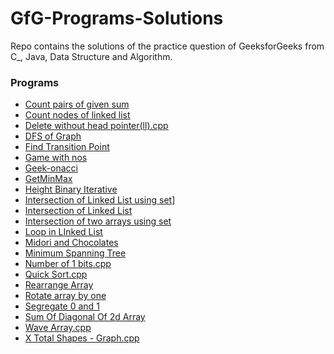 # GfG-Programs-Solutions
Repo contains the solutions of the practice question of GeeksforGeeks from C_, Java, Data Structure and Algorithm.

### Programs
- [Count pairs of given sum](Count_pairs_of_given_sum.cpp)
- [Count nodes of linked list](Count_nodes_of_linked_list.cpp)
- [Delete without head pointer(ll).cpp](Delete_without_head_pointer(ll).cpp)
- [DFS of Graph](DFS_of_Graph.cpp)
- [Find Transition Point](Find_Transition_Point.cpp)
- [Game with nos](game_with_nos.cpp)
- [Geek-onacci](Geek-onacci.cpp)
- [GetMinMax](getminmax.cpp)
- [Height Binary Iterative](Height_Binary_Iterative.cpp)
- [Intersection of Linked List using set](Intersection_of_Linked_List_using_set.cpp)]
- [Intersection of Linked List](Intersection_of_Linked_List.cpp)
- [Intersection of two arrays using set](Intersection_of_two_arrays_using_set.cpp)
- [Loop in LInked List](Loop_in_Linked_List.cpp)
- [Midori and Chocolates](Midori_and_Chocolates.cpp)
- [Minimum Spanning Tree](Minimum_Spanning_Tree.cpp)
- [Number of 1 bits.cpp](Number_of_1_bits.cpp)
- [Quick Sort.cpp](Quick_Sort.cpp)
- [Rearrange Array](Rearrange_Array.cpp)
- [Rotate array by one](Rotate_array_by_one.c)
- [Segregate 0 and 1](Segregate_0_1.cpp)
- [Sum Of Diagonal Of 2d Array](SumOfDiagonalOf2dArray.java)
- [Wave Array.cpp](Wave_Array.cpp)
- [X Total Shapes - Graph.cpp](X_Total_Shapes.cpp)




